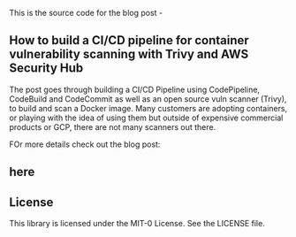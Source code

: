 
This is the source code for the blog post - 
## How to build a CI/CD pipeline for container vulnerability scanning with Trivy and AWS Security Hub

The post goes through building a CI/CD Pipeline using CodePipeline, CodeBuild and CodeCommit as well as an open source vuln scanner (Trivy), to build and scan a Docker image. Many customers are adopting containers, or playing with the idea of using them but outside of expensive commercial products or GCP, there are not many scanners out there.

FOr more details check out the blog post:
## here

## License

This library is licensed under the MIT-0 License. See the LICENSE file.

